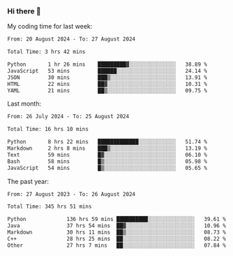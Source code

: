 ### Hi there 👋

My coding time for last week:

<!--START_SECTION:week-->

```txt
From: 20 August 2024 - To: 27 August 2024

Total Time: 3 hrs 42 mins

Python       1 hr 26 mins    █████████▓░░░░░░░░░░░░░░░   38.89 %
JavaScript   53 mins         ██████░░░░░░░░░░░░░░░░░░░   24.14 %
JSON         30 mins         ███▒░░░░░░░░░░░░░░░░░░░░░   13.91 %
HTML         22 mins         ██▓░░░░░░░░░░░░░░░░░░░░░░   10.31 %
YAML         21 mins         ██▒░░░░░░░░░░░░░░░░░░░░░░   09.75 %
```

<!--END_SECTION:week-->

Last month:

<!--START_SECTION:month-->

```txt
From: 26 July 2024 - To: 25 August 2024

Total Time: 16 hrs 10 mins

Python       8 hrs 22 mins   █████████████░░░░░░░░░░░░   51.74 %
Markdown     2 hrs 8 mins    ███▒░░░░░░░░░░░░░░░░░░░░░   13.19 %
Text         59 mins         █▓░░░░░░░░░░░░░░░░░░░░░░░   06.10 %
Bash         58 mins         █▒░░░░░░░░░░░░░░░░░░░░░░░   05.98 %
JavaScript   54 mins         █▒░░░░░░░░░░░░░░░░░░░░░░░   05.65 %
```

<!--END_SECTION:month-->

The past year:

<!--START_SECTION:year-->

```txt
From: 27 August 2023 - To: 26 August 2024

Total Time: 345 hrs 51 mins

Python             136 hrs 59 mins ██████████░░░░░░░░░░░░░░░   39.61 %
Java               37 hrs 54 mins  ██▓░░░░░░░░░░░░░░░░░░░░░░   10.96 %
Markdown           30 hrs 11 mins  ██▒░░░░░░░░░░░░░░░░░░░░░░   08.73 %
C++                28 hrs 25 mins  ██░░░░░░░░░░░░░░░░░░░░░░░   08.22 %
Other              27 hrs 7 mins   ██░░░░░░░░░░░░░░░░░░░░░░░   07.84 %
```

<!--END_SECTION:year-->
